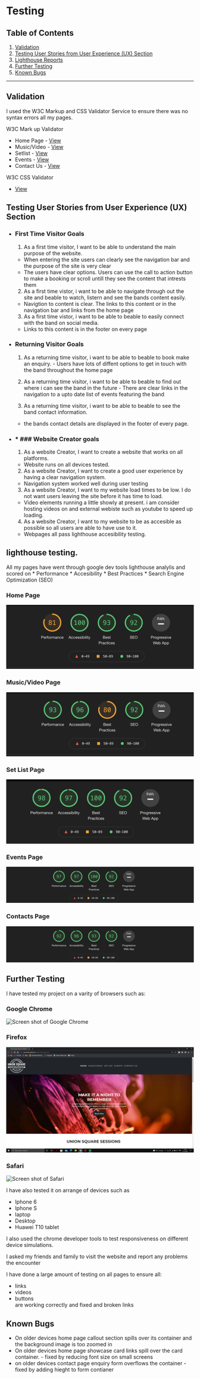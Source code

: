 # Testing

## Table of Contents

1. [Validation](#validation)
2. [Testing User Stories from User Experience (UX) Section](#user)
3. [Lighthouse Reports](#lighthouse )
4. [Further Testing](#ftesting)
5. [Known Bugs](#bugs)
------

## Validation <a id="validation"></a>

I used the W3C Markup and CSS Validator Service to ensure there was no syntax errors all my pages.

W3C Mark up Validator
 * Home Page - [View](https://validator.w3.org/nu/?doc=https%3A%2F%2Fdeandodds.github.io%2Fmilestoneprojectone%2Findex.html)
 * Music/Video - [View](https://validator.w3.org/nu/?doc=https%3A%2F%2Fdeandodds.github.io%2Fmilestoneprojectone%2Fmedia.html)
 * Setlist - [View](https://validator.w3.org/nu/?doc=https%3A%2F%2Fdeandodds.github.io%2Fmilestoneprojectone%2Fsetlist.html) 
 * Events - [View](https://validator.w3.org/nu/?doc=https%3A%2F%2Fdeandodds.github.io%2Fmilestoneprojectone%2Fevents.html)
 * Contact Us - [View](https://validator.w3.org/nu/?doc=https%3A%2F%2Fdeandodds.github.io%2Fmilestoneprojectone%2Fcontacts.html)

W3C CSS Validator
 * [View](https://jigsaw.w3.org/css-validator/validator?uri=https%3A%2F%2Fdeandodds.github.io%2Fmilestoneprojectone%2F&profile=css3svg&usermedium=all&warning=1&vextwarning=&lang=en)

## Testing User Stories from User Experience (UX) Section <a id="user"></a>

   * ### First Time Visitor Goals
      1. As a first time visitor, I want to be able to understand the main purpose of the website.
       - When entering the site users can clearly see the navigation bar and the purpose of the site is very clear
       - The users have clear options. Users can use the call to action button to make a booking or scroll untill they see the content that intrests them

      2. As a first time vistor, i want to be able to navigate through out the site and beable to watch, listern and see the bands content easily.
       - Navigtion to content is clear. The links to this content or in the navigation bar and links from the home page
   
      3.  As a first time vistor, i want to be able to beable to easily connect with the band on social media.
       -  Links to this content is in the footer on every page  

 * ### Returning Visitor Goals
      1. As a returning time visitor, i want to be able to beable to book make an enquiry.
       - Users have lots of diffent options to get in touch with the band throughout the home page

      2. As a returning time visitor, i want to be able to beable to find out where i can see the band in the future
       - There are clear links in the navigation to a upto date list of events featuring the band 
        
      3. As a returning time visitor, i want to be able to beable to see the band contact information.
      - the bands contact details are displayed in the footer of every page. 
 
 * ### * ### Website Creator goals
      1. As a website Creator, I want to create a website that works on all platforms.
      - Website runs on all devices tested.

      2. As a website Creator, I want to create a good user experience by having a clear navigation system.
      - Navigation system worked well during user testing 

      3. As a website Creator, I want to my website load times to be low. I do not want users leaving the site before it has time to load.
      - Video elements running a little showly at present. i am consider hosting videos on and external webiste such as youtube to speed up loading.

      4. As a website Creator, I want to my website to be as accesible as possible so all users are able to have use to it.
      - Webpages all pass lighthouse accesibility testing.

## lighthouse testing. <a id="lighthouse"></a>

All my pages have went through google dev tools lighthouse analylis and scored on
      * Performance 
      * Accesibility
      * Best Practices
      * Search Engine Optimization (SEO)

  ### Home Page

  ![Home page lighthouse screen shot](wireframes/design/indexlighthousescreenshot.png)

  ### Music/Video Page

  ![Music/Video page lighthouse screen shot](wireframes/design/medialighthousescreenshot.png)

  ### Set List Page

  ![Set List page lighthouse screen shot](wireframes/design/setlistpagescreenshot.png)

  ### Events Page

  ![Events page lighthouse screen shot](wireframes/design/eventslighthouse.png)

  ### Contacts Page 

  ![Contacts Us page lighthouse screen shot](wireframes/design/contactuslighthousescreenshot.png)

## Further Testing <a id="ftesting"></a>

I have tested my project on a varity of browsers such as:
  ### Google Chrome 

  ![Screen shot of Google Chrome](wireframes/design/chrome-screenshot.png)


  ### Firefox 
  ![Screen shot of Firefox Browser ](wireframes/design/fireboxscreenshot.png)


  ### Safari

  ![Screen shot of Safari](wireframes/design/safari-screenshot.png)
  
  
I have also tested it on arrange of devices such as
  * Iphone 6
  * Iphone S
  * laptop 
  * Desktop
  * Huawei T10 tablet

I also used the chrome developer tools to test responsiveness on different device simulations.

I asked my friends and family to visit the website and report any problems the encounter 

I have done a large amount of testing on all pages to ensure all:
  * links 
  * videos 
  * buttons  
are working correctly and fixed and broken links 

## Known Bugs <a id="bugs"></a>
* On older devices home page callout section spills over its container and the background image is too zoomed in  
* On older devices home page showcase card links spill over the card container. - fixed by reducing font size on small screens 
* on older devices contact page enquiry form overflows the container - fixed by adding hieght to form contianer 